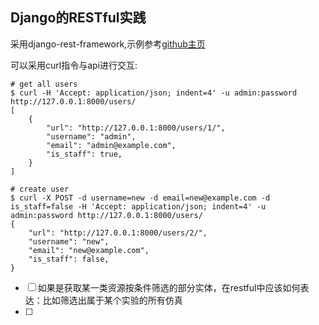 ## Django的RESTful实践

采用django-rest-framework,示例参考[github主页](https://github.com/encode/django-rest-framework/tree/master)

可以采用curl指令与api进行交互:

```shell
# get all users
$ curl -H 'Accept: application/json; indent=4' -u admin:password http://127.0.0.1:8000/users/
[
    {
        "url": "http://127.0.0.1:8000/users/1/",
        "username": "admin",
        "email": "admin@example.com",
        "is_staff": true,
    }
]

# create user
$ curl -X POST -d username=new -d email=new@example.com -d is_staff=false -H 'Accept: application/json; indent=4' -u admin:password http://127.0.0.1:8000/users/
{
    "url": "http://127.0.0.1:8000/users/2/",
    "username": "new",
    "email": "new@example.com",
    "is_staff": false,
}

```



- [ ] 如果是获取某一类资源按条件筛选的部分实体，在restful中应该如何表达：比如筛选出属于某个实验的所有仿真
- [ ] 